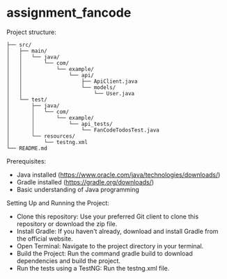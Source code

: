 # assignment_fancode
Project structure:
```
├── src/
│   ├── main/
│   │   └── java/
│   │       └── com/
│   │           └── example/
│   │               └── api/
│   │                   ├── ApiClient.java
│   │                   └── models/
│   │                       └── User.java
│   └── test/
│       ├── java/
│       │   └── com/
│       │       └── example/
│       │           └── api_tests/
│       │               └── FanCodeTodosTest.java
│       └── resources/
│           └── testng.xml
└── README.md
```

Prerequisites:
- Java installed (https://www.oracle.com/java/technologies/downloads/)
- Gradle installed (https://gradle.org/downloads/)
- Basic understanding of Java programming

Setting Up and Running the Project:

- Clone this repository: Use your preferred Git client to clone this repository or download the zip file.
- Install Gradle: If you haven't already, download and install Gradle from the official website.
- Open Terminal: Navigate to the project directory in your terminal.
- Build the Project: Run the command gradle build to download dependencies and build the project.
- Run the tests using a TestNG: Run the testng.xml file.
